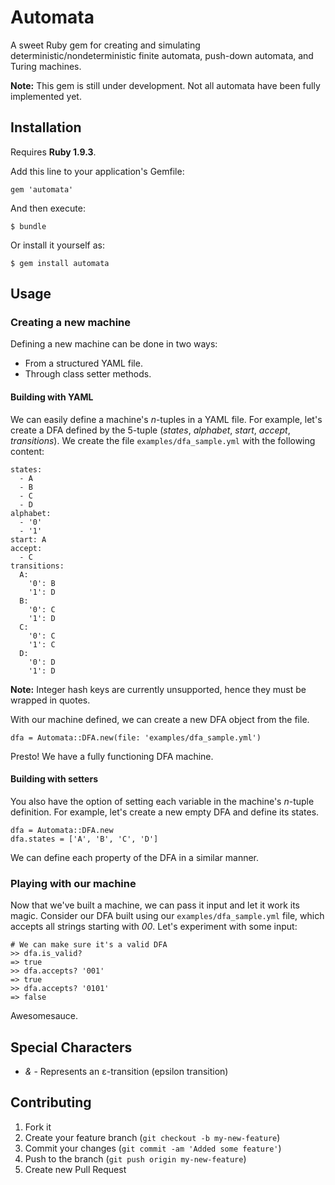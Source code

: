# Automata

A sweet Ruby gem for creating and simulating deterministic/nondeterministic finite automata, push-down automata, and Turing machines.

__Note:__ This gem is still under development. Not all automata have been fully implemented yet.

## Installation

Requires __Ruby 1.9.3__.

Add this line to your application's Gemfile:

    gem 'automata'

And then execute:

    $ bundle

Or install it yourself as:

    $ gem install automata

## Usage

### Creating a new machine

Defining a new machine can be done in two ways: 

* From a structured YAML file.
* Through class setter methods.

#### Building with YAML

We can easily define a machine's _n_-tuples in a YAML file. For example, let's create a DFA defined by the 5-tuple (_states_, _alphabet_, _start_, _accept_, _transitions_). We create the file `examples/dfa_sample.yml` with the following content:

    states:
      - A
      - B
      - C
      - D
    alphabet:
      - '0'
      - '1'
    start: A
    accept:
      - C
    transitions:
      A:
        '0': B
        '1': D
      B:
        '0': C
        '1': D
      C:
        '0': C
        '1': C
      D:
        '0': D
        '1': D
        
__Note:__ Integer hash keys are currently unsupported, hence they must be wrapped in quotes.

With our machine defined, we can create a new DFA object from the file.

    dfa = Automata::DFA.new(file: 'examples/dfa_sample.yml')
    
Presto! We have a fully functioning DFA machine.

#### Building with setters

You also have the option of setting each variable in the machine's _n_-tuple definition. For example, let's create a new empty DFA and define its states.

    dfa = Automata::DFA.new
    dfa.states = ['A', 'B', 'C', 'D']
    
We can define each property of the DFA in a similar manner.

### Playing with our machine

Now that we've built a machine, we can pass it input and let it work its magic. Consider our DFA built using our `examples/dfa_sample.yml` file, which accepts all strings starting with _00_. Let's experiment with some input:

    # We can make sure it's a valid DFA
    >> dfa.is_valid?
    => true
    >> dfa.accepts? '001'
    => true
    >> dfa.accepts? '0101'
    => false
    
Awesomesauce.

## Special Characters

* _&_ - Represents an ε-transition (epsilon transition)

## Contributing

1. Fork it
2. Create your feature branch (`git checkout -b my-new-feature`)
3. Commit your changes (`git commit -am 'Added some feature'`)
4. Push to the branch (`git push origin my-new-feature`)
5. Create new Pull Request
